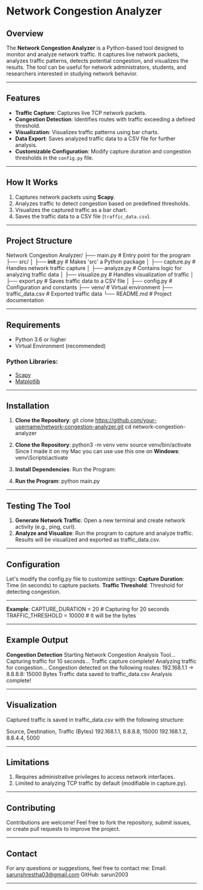 # Network Congestion Analyzer

## Overview
The **Network Congestion Analyzer** is a Python-based tool designed to monitor and analyze network traffic. It captures live network packets, analyzes traffic patterns, detects potential congestion, and visualizes the results. The tool can be useful for network administrators, students, and researchers interested in studying network behavior.

---

## Features
- **Traffic Capture**: Captures live TCP network packets.
- **Congestion Detection**: Identifies routes with traffic exceeding a defined threshold.
- **Visualization**: Visualizes traffic patterns using bar charts.
- **Data Export**: Saves analyzed traffic data to a CSV file for further analysis.
- **Customizable Configuration**: Modify capture duration and congestion thresholds in the `config.py` file.

---

## How It Works
1. Captures network packets using **Scapy**.
2. Analyzes traffic to detect congestion based on predefined thresholds.
3. Visualizes the captured traffic as a bar chart.
4. Saves the traffic data to a CSV file (`traffic_data.csv`).

---

## Project Structure
Network Congestion Analyzer/
├── main.py                 # Entry point for the program
├── src/
│   ├── __init__.py         # Makes 'src' a Python package
│   ├── capture.py          # Handles network traffic capture
│   ├── analyze.py          # Contains logic for analyzing traffic data
│   ├── visualize.py        # Handles visualization of traffic
│   ├── export.py           # Saves traffic data to a CSV file
│   ├── config.py           # Configuration and constants
├── venv/                   # Virtual environment
├── traffic_data.csv        # Exported traffic data
└── README.md               # Project documentation

---

## Requirements
- Python 3.6 or higher
- Virtual Environment (recommended)

### Python Libraries:
- [Scapy](https://pypi.org/project/scapy/)
- [Matplotlib](https://pypi.org/project/matplotlib/)

---

## Installation
1. **Clone the Repository**:
   git clone https://github.com/your-username/network-congestion-analyzer.git
   cd network-congestion-analyzer

2. **Clone the Repository**:
   python3 -m venv venv
source venv/bin/activate  
Since I made it on my Mac you can use use this one on **Windows**: venv\Scripts\activate
4. **Install Dependencies**:
   Run the Program:
5. **Run the Program**:
   python main.py

---

## Testing The Tool
1. **Generate Network Traffic**: Open a new terminal and create network activity (e.g., ping, curl).
2. **Analyze and Visualize**: Run the program to capture and analyze traffic. Results will be visualized and exported as traffic_data.csv.

---

## Configuration
Let's modify the config.py file to customize settings:
**Capture Duration**: Time (in seconds) to capture packets.
**Traffic Threshold**: Threshold for detecting congestion.

---

**Example**:
CAPTURE_DURATION = 20  # Capturing for 20 seconds
TRAFFIC_THRESHOLD = 10000  # It will be the bytes

---

## Example Output

**Congestion Detection**
Starting Network Congestion Analysis Tool...
Capturing traffic for 10 seconds...
Traffic capture complete!
Analyzing traffic for congestion...
Congestion detected on the following routes:
192.168.1.1 -> 8.8.8.8: 15000 Bytes
Traffic data saved to traffic_data.csv
Analysis complete!

---

## Visualization
Captured traffic is saved in traffic_data.csv with the following structure:

Source, Destination, Traffic (Bytes)
192.168.1.1, 8.8.8.8, 15000
192.168.1.2, 8.8.4.4, 5000

---

## Limitations

1. Requires administrative privileges to access network interfaces.
2. Limited to analyzing TCP traffic by default (modifiable in capture.py).

---

## Contributing
Contributions are welcome! Feel free to fork the repository, submit issues, or create pull requests to improve the project.

---

## Contact
For any questions or suggestions, feel free to contact me:
Email: sarunshrestha03@gmail.com
GitHub: sarun2003

---




